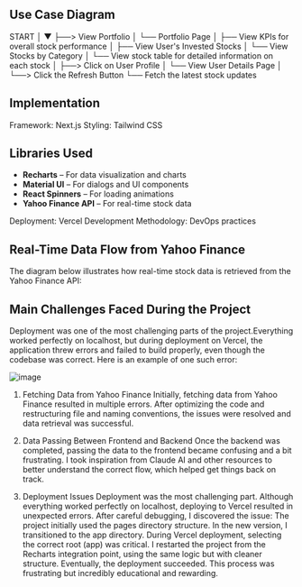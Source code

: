 ## Use Case Diagram 
START
  │
  ▼
  ├──> View Portfolio
  │     └── Portfolio Page
  │           ├── View KPIs for overall stock performance
  │           ├── View User's Invested Stocks
  │           └── View Stocks by Category
  │                └── View stock table for detailed information on each stock
  │
  ├──> Click on User Profile
  │     └── View User Details Page
  │
  └──> Click the Refresh Button
        └── Fetch the latest stock updates

 
## Implementation
Framework: Next.js
Styling: Tailwind CSS

## Libraries Used

- **Recharts** – For data visualization and charts  
- **Material UI** – For dialogs and UI components  
- **React Spinners** – For loading animations  
- **Yahoo Finance API** – For real-time stock data  


Deployment: Vercel
Development Methodology: DevOps practices

## Real-Time Data Flow from Yahoo Finance
The diagram below illustrates how real-time stock data is retrieved from the Yahoo Finance API:


## Main Challenges Faced During the Project

Deployment was one of the most challenging parts of the project.Everything worked perfectly on localhost, but during deployment on Vercel, the application threw errors and failed to build properly, even though the codebase was correct.
Here is an example of one such error:

![image](https://github.com/user-attachments/assets/87153431-1063-4e60-bff3-2a78c018a506)

1. Fetching Data from Yahoo Finance
Initially, fetching data from Yahoo Finance resulted in multiple errors. After optimizing the code and restructuring file and naming conventions, the issues were resolved and data retrieval was successful.

3. Data Passing Between Frontend and Backend
Once the backend was completed, passing the data to the frontend became confusing and a bit frustrating. I took inspiration from Claude AI and other resources to better understand the correct flow, which helped get things back on track.

4. Deployment Issues
Deployment was the most challenging part. Although everything worked perfectly on localhost, deploying to Vercel resulted in unexpected errors. After careful debugging, I discovered the issue:
The project initially used the pages directory structure.
In the new version, I transitioned to the app directory.
During Vercel deployment, selecting the correct root (app) was critical.
I restarted the project from the Recharts integration point, using the same logic but with cleaner structure. Eventually, the deployment succeeded. This process was frustrating but incredibly educational and rewarding.






